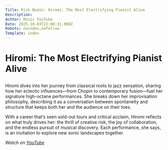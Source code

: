 ```yaml
---
Title: Rick Beato: Hiromi: The Most Electrifying Pianist Alive
Description: 
Author: Music YouTube
Date: 2025-10-03T22:08:31.000Z
Robots: noindex,nofollow
Template: index
---
```

<h1>
  
  
  Hiromi: The Most Electrifying Pianist Alive
</h1>

<p>Hiromi dives into her journey from classical roots to jazz sensation, sharing how her eclectic influences—from Chopin to contemporary fusion—fuel her signature high-octane performances. She breaks down her improvisation philosophy, describing it as a conversation between spontaneity and structure that keeps both her and the audience on their toes.</p>

<p>With a career that’s seen sold-out tours and critical acclaim, Hiromi reflects on what truly drives her: the thrill of creative risk, the joy of collaboration, and the endless pursuit of musical discovery. Each performance, she says, is an invitation to explore new sonic landscapes together.</p>

<p><em>Watch on <a href="https://www.youtube.com/watch?v=xcKd9OkMPcc" rel="noopener noreferrer">YouTube</a></em></p>

